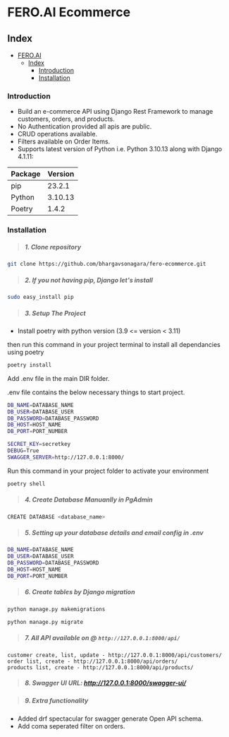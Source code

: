 # FERO.AI Ecommerce

## Index

- [FERO.AI](#FERO.AI)
  - [Index](#index)
    - [Introduction](#introduction)
    - [Installation](#installation)

### Introduction

- Build an e-commerce API using Django Rest Framework to manage
customers, orders, and products.
- No Authentication provided all apis are public.
- CRUD operations available.
- Filters available on Order Items.
- Supports latest version of Python i.e. Python 3.10.13 along with Django 4.1.11:

| Package | **Version** |
|--------|-------------|
| pip    | 23.2.1      |
| Python | 3.10.13     |
| Poetry | 1.4.2       |

### Installation

> ##### 1. Clone repository

```sh
git clone https://github.com/bhargavsonagara/fero-ecommerce.git
```

> ##### 2. If you not having pip, Django let's install

```sh
sudo easy_install pip
```

> ##### 3. Setup The Project

- Install poetry with python version (3.9 <= version < 3.11)

then run this command in your project terminal to install all dependancies using poetry

```sh
poetry install
```
Add .env file in the main DIR folder.

.env file contains the below necessary things to start project.

```sh
DB_NAME=DATABASE_NAME
DB_USER=DATABASE_USER
DB_PASSWORD=DATABASE_PASSWORD
DB_HOST=HOST_NAME
DB_PORT=PORT_NUMBER

SECRET_KEY=secretkey
DEBUG=True
SWAGGER_SERVER=http://127.0.0.1:8000/
```

Run this command in your project folder to activate your environment

```sh
poetry shell
```


> ##### 4. Create Database Manuanlly in PgAdmin

```sh
CREATE DATABASE <database_name>
```

> ##### 5. Setting up your database details and email config in .env

```sh
DB_NAME=DATABASE_NAME
DB_USER=DATABASE_USER
DB_PASSWORD=DATABASE_PASSWORD
DB_HOST=HOST_NAME
DB_PORT=PORT_NUMBER

```

> ##### 6. Create tables by Django migration

```sh
python manage.py makemigrations

python manage.py migrate
```

> ##### 7. All API available on @ `http://127.0.0.1:8000/api/`

```
customer create, list, update - http://127.0.0.1:8000/api/customers/
order list, create - http://127.0.0.1:8000/api/orders/
products list, create - http://127.0.0.1:8000/api/products/
```

> ##### 8. Swagger UI URL: http://127.0.0.1:8000/swagger-ui/

> ##### 9. Extra functionality

- Added drf spectacular for swagger generate Open API schema.
- Add coma seperated filter on orders.
<br />
